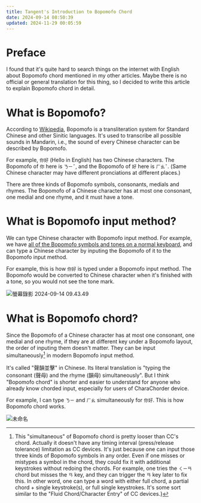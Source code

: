 ```yaml
---
title: Tangent's Introduction to Bopomofo Chord
date: 2024-09-14 08:50:39
updated: 2024-11-29 00:05:59
---
```


# Preface

I found that it's quite hard to search things on the internet with English about Bopomofo chord mentioned in my other articles. Maybe there is no official or general translation for this thing, so I decided to write this article to explain Bopomofo chord in detail.

# What is Bopomofo?

According to [Wikipedia](https://en.wikipedia.org/wiki/Bopomofo), Bopomofo is a transliteration system for Standard Chinese and other Sinitic languages. It's used to transcribe all possible sounds in Mandarin, i.e., the sound of every Chinese character can be described by Bopomofo.

For example, `你好` (Hello in English) has two Chinese characters. The Bopomofo of `你` here is `ㄋㄧˇ`, and the Bopomofo of `好` here is `ㄏㄠˇ`. (Same Chinese character may have different pronciations at different places.)

There are three kinds of Bopomofo symbols, consonants, medials and rhymes. The Bopomofo of a Chinese character has at most one consonant, one medial and one rhyme, and it must have a tone.

# What is Bopomofo input method?

We can type Chinese character with Bopomofo input method. For example, we have [all of the Bopomofo symbols and tones on a normal keyboard](https://en.wikipedia.org/wiki/Bopomofo#/media/File:Keyboard_layout_Zhuyin.svg), and can type a Chinese character by inputing the Bopomofo of it to the Bopomofo input method.

For example, this is how `你好` is typed under a Bopomofo input method. The Bopomofo would be converted to Chinese character when it's finished with a tone, so you would not see the tone mark.

![螢幕錄影 2024-09-14 09.43.49](https://hackmd.io/_uploads/BycXswz6C.gif)

# What is Bopomofo chord?

Since the Bopomofo of a Chinese character has at most one consonant, one medial and one rhyme, if they are at different key under a Bopomofo layout, the order of inputing them doesn't matter. They can be input simultaneously[^simultaneously] in modern Bopomofo input method.

It's called "聲韻並擊" in Chinese. Its literal translation is "typing the consonant (聲母) and the rhyme (韻母) simultaneously". But I think "Bopomofo chord" is shorter and easier to understand for anyone who already know chorded input, especially for users of CharaChorder device. 

For example, I can type `ㄋㄧ` and `ㄏㄠ` simultaneously for `你好`. This is how Bopomofo chord works.

![未命名](https://hackmd.io/_uploads/HJHTmufTC.gif)

[^simultaneously]: This "simultaneous" of Bopomofo chord is pretty looser than CC's chord. Actually it doesn't have any timing interval (press/release tolerance) limitation as CC devices. It's just because one can input those three kinds of Bopomofo symbols in any order. Even if one misses or mistypes a symbol in the chord, they could fix it with additional keystrokes without redoing the chords. For example, one tries the `ㄑㄧㄢ` chord but misses the `ㄢ` key, and they can trigger the `ㄢ` key later to fix this. In other word, one can type a word with either full chord, a partial chord + single keystroke(s), or full single keystrokes. It's some sort similar to the "Fluid Chord/Character Entry" of CC devices.}

